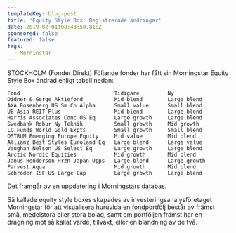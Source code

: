 ```yaml
---
templateKey: blog-post
title: 'Equity Style Box: Registrerade ändringar'
date: 2019-02-01T08:43:50.818Z
sponsored: false
featured: false
tags:
  - Morninstar
---
```

STOCKHOLM (Fonder Direkt) Följande fonder har fått sin Morningstar Equity Style Box ändrad enligt tabell nedan:
```
Fond                              Tidigare         Ny          
Didner & Gerge Aktiefond          Mid blend        Large blend 
AXA Rosenberg US Sm Cp Alpha      Small value      Small blend 
UB Asia REIT Plus                 Mid blend        Large blend 
Harris Associates Conc US Eq      Large growth     Large blend 
Swedbank Robur Ny Teknik          Small growth     Mid growth  
LO Funds World Gold Expts         Small growth     Small blend 
OSTRUM Emerging Europe Equity     Mid value        Mid blend   
Allianz Best Styles Euroland Eq   Large blend      Large value 
Vaughan Nelson US Select Eq       Large growth     Large blend 
Arctic Nordic Equities            Mid growth       Mid blend   
Janus Henderson Hrzn Japan Opps   Large blend      Large growth
Parvest Aqua                      Mid growth       Mid blend   
Schroder ISF US Large Cap         Large growth     Large blend 
```
Det framgår av en uppdatering i Morningstars databas.

Så kallade equity style boxes skapades av investeringsanalysföretaget Morningstar för att visualisera huruvida en fondportfölj består av främst små, medelstora eller stora bolag, samt om portföljen främst har en dragning mot så kallat värde, tillväxt, eller en blandning av de två.
